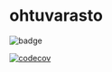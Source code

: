 # ohtuvarasto
![badge](https://github.com/roni-b/ohtuvarasto/actions/workflows/main.yml/badge.svg)

[![codecov](https://codecov.io/gh/roni-b/ohtuvarasto/graph/badge.svg?token=FSAU915OTD)](https://codecov.io/gh/roni-b/ohtuvarasto)
